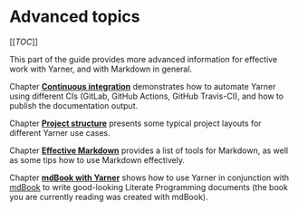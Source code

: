 # Advanced topics

[[_TOC_]]

This part of the guide provides more advanced information for effective work with Yarner, and with Markdown in general.

Chapter [**Continuous integration**](./continuous-integration.md) demonstrates how to automate Yarner using different CIs (GitLab, GitHub Actions, GitHub Travis-CI), and how to publish the documentation output.

Chapter [**Project structure**](./project-structure.md) presents some typical project layouts for different Yarner use cases.

Chapter [**Effective Markdown**](./effective-markdown.md) provides a list of tools for Markdown, as well as some tips how to use Markdown effectively.

Chapter [**mdBook with Yarner**](./mdbook.md) shows how to use Yarner in conjunction with [mdBook](https://github.com/rust-lang/mdBook) to write good-looking Literate Programming documents (the book you are currently reading was created with mdBook).
